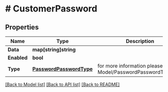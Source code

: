 # # CustomerPassword


## Properties 


Name | Type | Description | Notes
------------ | ------------- | ------------- | -------------
**Data**| **map[string]string** |   | [optional]
**Enabled**| **bool** |   | [optional]
**Type**| [**PasswordPasswordType**](PasswordPasswordType.md) |  for more information please, see Model/PasswordPasswordType.php  | [optional] [default to PASSWORDPASSWORDTYPE_UNKNOWN]


[[Back to Model list]](../../README.md#models) [[Back to API list]](../../README.md#endpoints) [[Back to README]](../../README.md)


